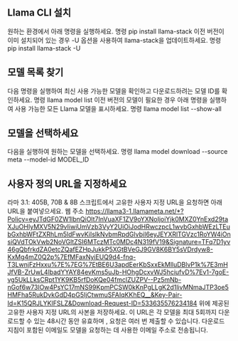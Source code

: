 ## Llama CLI 설치
원하는 환경에서 아래 명령을 실행하세요.
명령 pip install llama-stack
이전 버전이 이미 설치되어 있는 경우 -U 옵션을 사용하여 llama-stack을 업데이트하세요.
명령 pip install llama-stack -U

## 모델 목록 찾기
다음 명령을 실행하여 최신 사용 가능한 모델을 확인하고 다운로드하려는 모델 ID를 확인하세요.
명령 llama model list
이전 버전의 모델이 필요한 경우 아래 명령을 실행하여 사용 가능한 모든 Llama 모델을 표시하세요.
명령 llama model list --show-all

## 모델을 선택하세요
다음을 실행하여 원하는 모델을 선택하세요.
명령
llama model download --source meta --model-id  MODEL_ID

## 사용자 정의 URL을 지정하세요
라마 3.1: 405B, 70B & 8B
스크립트에서 고유한 사용자 지정 URL을 요청하면 아래 URL을 붙여넣으세요.
웹 주소
https://llama3-1.llamameta.net/*?Policy=eyJTdGF0ZW1lbnQiOlt7InVuaXF1ZV9oYXNoIjoiYjk0MXZ0YnExd29taXJuOHIyMXV5N29vIiwiUmVzb3VyY2UiOiJodHRwczpcL1wvbGxhbWEzLTEubGxhbWFtZXRhLm5ldFwvKiIsIkNvbmRpdGlvbiI6eyJEYXRlTGVzc1RoYW4iOnsiQVdTOkVwb2NoVGltZSI6MTczMTc0MDc4N319fV19&Signature=TFq7D1yv46gQbfrkdZA0etcZQafEZHpJukkP5XGtBVeGJ9GV8K6BY5sVDrdyw8-KxMg4mZ0Q2p%7EfMFaxNyiEUQ9d4-fnq-T3LwnjFzHxxu%7E%7EG%7EtBE6U3apdEerKbSxxEkMlluDBlvP1k%7E3mHJfVB-ZrUwL4lbadYYAY84evKms5uJb-HOhgDcxvWJ5hciufvD%7Ev1-7goE-vg5UkLLksCRpt1YK9KB5rfDoKQe04fmclZUZPV--Pz5mNb-nGof6w73lOw4PsYC17mNS99KpmPCSW0kKnPgLLgK2d1livMNmaJTP3oe5HMFha5RukDvkGdD4pG5IjCtwmuSFAIqKKhEQ__&Key-Pair-Id=K15QRJLYKIFSLZ&Download-Request-ID=533635576234184
위에 제공된 고유한 사용자 지정 URL의 사본을 저장하세요. 이 URL은 각 모델을 최대 5회까지 다운로드할 수 있는 48시간 동안 유효하며 , 요청은 여러 번 제출할 수 있습니다. 다운로드 지침이 포함된 이메일도 모델을 요청하는 데 사용한 이메일 주소로 전송됩니다.
